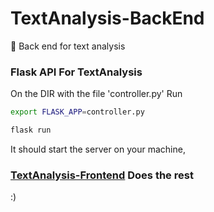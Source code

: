 # TextAnalysis-BackEnd
:love_letter: Back end for text analysis

### Flask API For TextAnalysis

On the DIR with the file 'controller.py' Run

```sh
export FLASK_APP=controller.py

flask run
```

It should start the server on your machine, 

### [TextAnalysis-Frontend](https://github.com/RowlandOti/TextAnalysis-FrontEnd) Does the rest

:)